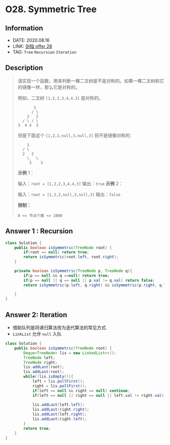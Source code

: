 # O28. Symmetric Tree

## Information

- DATE: 2020.08.16
- LINK: [剑指 offer 28](https://leetcode-cn.com/problems/dui-cheng-de-er-cha-shu-lcof/)
- TAG: `Tree` `Recursion` `Iteration`

## Description

> 请实现一个函数，用来判断一棵二叉树是不是对称的。如果一棵二叉树和它的镜像一样，那么它是对称的。
>
> 例如，二叉树 `[1,2,2,3,4,4,3]` 是对称的。
>
> ```
>        1
>       / \
>     2   2
>   / \ / \
> 3  4 4  3
> ```
>
> 但是下面这个 `[1,2,2,null,3,null,3]` 则不是镜像对称的:
>
> ```
>     1
>   / \
>   2   2
>     \   \
>      3    3
> ```
> **示例** 1：
>
> 输入：`root = [1,2,2,3,4,4,3]`
> 输出：`true`
> **示例** 2：
>
> 输入：`root = [1,2,2,null,3,null,3]`
> 输出：`false`
>
> **限制：**
>
> ```
> 0 <= 节点个数 <= 1000
> ```

## Answer 1 : Recursion

```java
class Solution {
    public boolean isSymmetric(TreeNode root) {
        if(root == null) return true;
        return isSymmetric(root.left, root.right);
    }

    private boolean isSymmetric(TreeNode p, TreeNode q){
        if(p == null && q ==null) return true;
        if(p == null || q == null || p.val != q.val) return false;
        return isSymmetric(p.left, q.right) && isSymmetric(p.right, q.left);

    }
}
```

## Answer 2: Iteration

- 借助队列是将递归算法改为迭代算法的常见方式.
- `LinkList` 允许 `null` 入队

```java
class Solution {
	public boolean isSymmetric(TreeNode root) {
        Deque<TreeNode> lis = new LinkedList<>();
        TreeNode left;
        TreeNode right;
        lis.addLast(root);
        lis.addLast(root);
        while(!lis.isEmpty()){
            left = lis.pollFirst();
            right = lis.pollFirst();
            if(left == null && right == null) continue;
            if(left == null || right == null || left.val != right.val) return false;
            
            lis.addLast(left.left);
            lis.addLast(right.right);
            lis.addLast(left.right);
            lis.addLast(right.left);
        }
        return true;
    }
}
```

